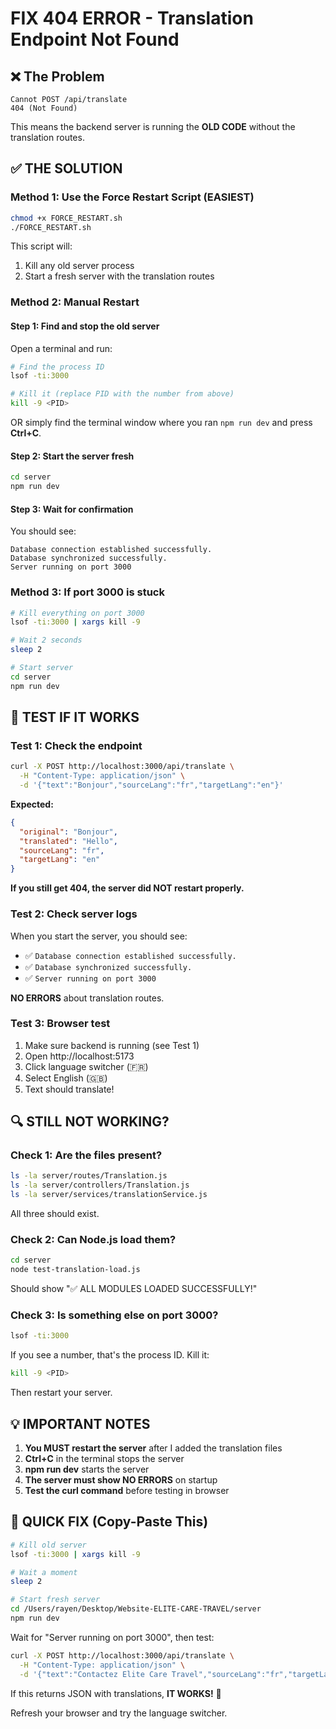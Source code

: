 # FIX 404 ERROR - Translation Endpoint Not Found

## ❌ The Problem
```
Cannot POST /api/translate
404 (Not Found)
```

This means the backend server is running the **OLD CODE** without the translation routes.

## ✅ THE SOLUTION

### Method 1: Use the Force Restart Script (EASIEST)

```bash
chmod +x FORCE_RESTART.sh
./FORCE_RESTART.sh
```

This script will:
1. Kill any old server process
2. Start a fresh server with the translation routes

### Method 2: Manual Restart

#### Step 1: Find and stop the old server
Open a terminal and run:
```bash
# Find the process ID
lsof -ti:3000

# Kill it (replace PID with the number from above)
kill -9 <PID>
```

OR simply find the terminal window where you ran `npm run dev` and press **Ctrl+C**.

#### Step 2: Start the server fresh
```bash
cd server
npm run dev
```

#### Step 3: Wait for confirmation
You should see:
```
Database connection established successfully.
Database synchronized successfully.
Server running on port 3000
```

### Method 3: If port 3000 is stuck

```bash
# Kill everything on port 3000
lsof -ti:3000 | xargs kill -9

# Wait 2 seconds
sleep 2

# Start server
cd server
npm run dev
```

## 🧪 TEST IF IT WORKS

### Test 1: Check the endpoint
```bash
curl -X POST http://localhost:3000/api/translate \
  -H "Content-Type: application/json" \
  -d '{"text":"Bonjour","sourceLang":"fr","targetLang":"en"}'
```

**Expected:**
```json
{
  "original": "Bonjour",
  "translated": "Hello",
  "sourceLang": "fr",
  "targetLang": "en"
}
```

**If you still get 404, the server did NOT restart properly.**

### Test 2: Check server logs
When you start the server, you should see:
- ✅ `Database connection established successfully.`
- ✅ `Database synchronized successfully.`
- ✅ `Server running on port 3000`

**NO ERRORS** about translation routes.

### Test 3: Browser test
1. Make sure backend is running (see Test 1)
2. Open http://localhost:5173
3. Click language switcher (🇫🇷)
4. Select English (🇬🇧)
5. Text should translate!

## 🔍 STILL NOT WORKING?

### Check 1: Are the files present?
```bash
ls -la server/routes/Translation.js
ls -la server/controllers/Translation.js
ls -la server/services/translationService.js
```

All three should exist.

### Check 2: Can Node.js load them?
```bash
cd server
node test-translation-load.js
```

Should show "✅ ALL MODULES LOADED SUCCESSFULLY!"

### Check 3: Is something else on port 3000?
```bash
lsof -ti:3000
```

If you see a number, that's the process ID. Kill it:
```bash
kill -9 <PID>
```

Then restart your server.

## 💡 IMPORTANT NOTES

1. **You MUST restart the server** after I added the translation files
2. **Ctrl+C** in the terminal stops the server
3. **npm run dev** starts the server
4. **The server must show NO ERRORS** on startup
5. **Test the curl command** before testing in browser

## 🎯 QUICK FIX (Copy-Paste This)

```bash
# Kill old server
lsof -ti:3000 | xargs kill -9

# Wait a moment
sleep 2

# Start fresh server
cd /Users/rayen/Desktop/Website-ELITE-CARE-TRAVEL/server
npm run dev
```

Wait for "Server running on port 3000", then test:

```bash
curl -X POST http://localhost:3000/api/translate \
  -H "Content-Type: application/json" \
  -d '{"text":"Contactez Elite Care Travel","sourceLang":"fr","targetLang":"en"}'
```

If this returns JSON with translations, **IT WORKS!** 🎉

Refresh your browser and try the language switcher.
